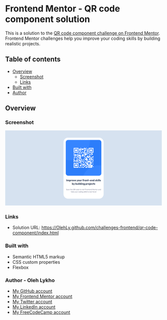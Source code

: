# Frontend Mentor - QR code component solution

This is a solution to the [QR code component challenge on Frontend Mentor](https://www.frontendmentor.io/challenges/qr-code-component-iux_sIO_H). Frontend Mentor challenges help you improve your coding skills by building realistic projects.

## Table of contents

- [Overview](#overview)
  - [Screenshot](#screenshot)
  - [Links](#links)
- [Built with](#built-with)
- [Author](#author---oleh-lykho)

## Overview

### Screenshot

![](https://github.com/OlehLy/challenges-frontend/blob/main/qr-code-component/src/images/Screenshot-of-result.png)

### Links

- Solution URL: https://OlehLy.github.com/challenges-frontend/qr-code-component/index.html

### Built with

- Semantic HTML5 markup
- CSS custom properties
- Flexbox

### Author - Oleh Lykho

- [My GitHub account](https://github.com/OlehLy)
- [My Frontend Mentor account](https://www.frontendmentor.io/profile/OlehLy)
- [My Twitter account](https://twitter.com/OlehLy)
- [My LinkedIn account](https://www.linkedin.com/in/oleh-lykho-2ab7a223b/)
- [My FreeCodeCamp account](https://www.freecodecamp.org/prostimo)
